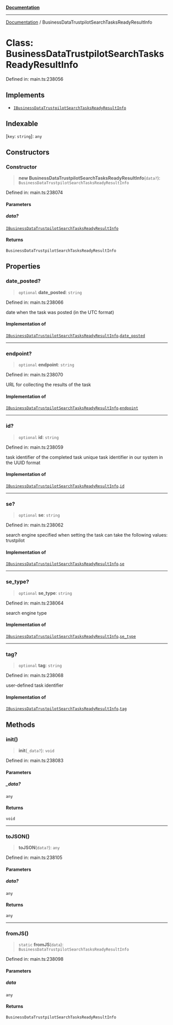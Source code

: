 [**Documentation**](../README.md)

***

[Documentation](../README.md) / BusinessDataTrustpilotSearchTasksReadyResultInfo

# Class: BusinessDataTrustpilotSearchTasksReadyResultInfo

Defined in: main.ts:238056

## Implements

- [`IBusinessDataTrustpilotSearchTasksReadyResultInfo`](../interfaces/IBusinessDataTrustpilotSearchTasksReadyResultInfo.md)

## Indexable

\[`key`: `string`\]: `any`

## Constructors

### Constructor

> **new BusinessDataTrustpilotSearchTasksReadyResultInfo**(`data?`): `BusinessDataTrustpilotSearchTasksReadyResultInfo`

Defined in: main.ts:238074

#### Parameters

##### data?

[`IBusinessDataTrustpilotSearchTasksReadyResultInfo`](../interfaces/IBusinessDataTrustpilotSearchTasksReadyResultInfo.md)

#### Returns

`BusinessDataTrustpilotSearchTasksReadyResultInfo`

## Properties

### date\_posted?

> `optional` **date\_posted**: `string`

Defined in: main.ts:238066

date when the task was posted (in the UTC format)

#### Implementation of

[`IBusinessDataTrustpilotSearchTasksReadyResultInfo`](../interfaces/IBusinessDataTrustpilotSearchTasksReadyResultInfo.md).[`date_posted`](../interfaces/IBusinessDataTrustpilotSearchTasksReadyResultInfo.md#date_posted)

***

### endpoint?

> `optional` **endpoint**: `string`

Defined in: main.ts:238070

URL for collecting the results of the task

#### Implementation of

[`IBusinessDataTrustpilotSearchTasksReadyResultInfo`](../interfaces/IBusinessDataTrustpilotSearchTasksReadyResultInfo.md).[`endpoint`](../interfaces/IBusinessDataTrustpilotSearchTasksReadyResultInfo.md#endpoint)

***

### id?

> `optional` **id**: `string`

Defined in: main.ts:238059

task identifier of the completed task
unique task identifier in our system in the UUID format

#### Implementation of

[`IBusinessDataTrustpilotSearchTasksReadyResultInfo`](../interfaces/IBusinessDataTrustpilotSearchTasksReadyResultInfo.md).[`id`](../interfaces/IBusinessDataTrustpilotSearchTasksReadyResultInfo.md#id)

***

### se?

> `optional` **se**: `string`

Defined in: main.ts:238062

search engine specified when setting the task
can take the following values: trustpilot

#### Implementation of

[`IBusinessDataTrustpilotSearchTasksReadyResultInfo`](../interfaces/IBusinessDataTrustpilotSearchTasksReadyResultInfo.md).[`se`](../interfaces/IBusinessDataTrustpilotSearchTasksReadyResultInfo.md#se)

***

### se\_type?

> `optional` **se\_type**: `string`

Defined in: main.ts:238064

search engine type

#### Implementation of

[`IBusinessDataTrustpilotSearchTasksReadyResultInfo`](../interfaces/IBusinessDataTrustpilotSearchTasksReadyResultInfo.md).[`se_type`](../interfaces/IBusinessDataTrustpilotSearchTasksReadyResultInfo.md#se_type)

***

### tag?

> `optional` **tag**: `string`

Defined in: main.ts:238068

user-defined task identifier

#### Implementation of

[`IBusinessDataTrustpilotSearchTasksReadyResultInfo`](../interfaces/IBusinessDataTrustpilotSearchTasksReadyResultInfo.md).[`tag`](../interfaces/IBusinessDataTrustpilotSearchTasksReadyResultInfo.md#tag)

## Methods

### init()

> **init**(`_data?`): `void`

Defined in: main.ts:238083

#### Parameters

##### \_data?

`any`

#### Returns

`void`

***

### toJSON()

> **toJSON**(`data?`): `any`

Defined in: main.ts:238105

#### Parameters

##### data?

`any`

#### Returns

`any`

***

### fromJS()

> `static` **fromJS**(`data`): `BusinessDataTrustpilotSearchTasksReadyResultInfo`

Defined in: main.ts:238098

#### Parameters

##### data

`any`

#### Returns

`BusinessDataTrustpilotSearchTasksReadyResultInfo`
